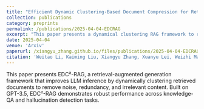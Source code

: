 ```yaml
---
title: "Efficient Dynamic Clustering-Based Document Compression for Retrieval-Augmented-Generation"
collection: publications
category: preprints
permalink: /publications/2025-04-04-EDCRAG
excerpt: "This paper presents a dynamical clustering RAG framework to remove noise and redundancy in the documents.<br/><img src='/xiangyu_zhang.github.io/images/publications/EDCRAG.png'>"
date: 2025-04-04
venue: 'Arxiv'
paperurl: /xiangyu_zhang.github.io/files/publications/2025-04-04-EDCRAG.pdf
citation: 'Weitao Li, Kaiming Liu, Xiangyu Zhang, Xuanyu Lei, Weizhi Ma, Yang Liu, "Efficient Dynamic Clustering-Based Document Compression for Retrieval-Augmented-Generation", arXiv:2504.03165 [cs.CL]'
---
```


This paper presents EDC²-RAG, a retrieval-augmented generation framework that improves LLM inference by dynamically clustering retrieved documents to remove noise, redundancy, and irrelevant content. Built on GPT-3.5, EDC²-RAG demonstrates robust performance across knowledge-QA and hallucination detection tasks.
